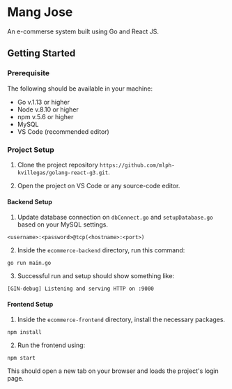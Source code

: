 # Mang Jose

An e-commerse system built using Go and React JS.

## Getting Started

### Prerequisite

The following should be available in your machine:
- Go v.1.13 or higher
- Node v.8.10 or higher
- npm v.5.6 or higher
- MySQL
- VS Code (recommended editor)

### Project Setup

1. Clone the project repository `https://github.com/mlph-kvillegas/golang-react-g3.git`.

2. Open the project on VS Code or any source-code editor.

#### Backend Setup

1. Update database connection on `dbConnect.go` and `setupDatabase.go` based on your MySQL settings.

```
<username>:<password>@tcp(<hostname>:<port>)
```

2. Inside the `ecommerce-backend` directory, run this command:

```
go run main.go
```

3. Successful run and setup should show something like:

```
[GIN-debug] Listening and serving HTTP on :9000
```

#### Frontend Setup
1. Inside the `ecommerce-frontend` directory, install the necessary packages.

```
npm install
```

2. Run the frontend using:

```
npm start
```

This should open a new tab on your browser and loads the project's login page.